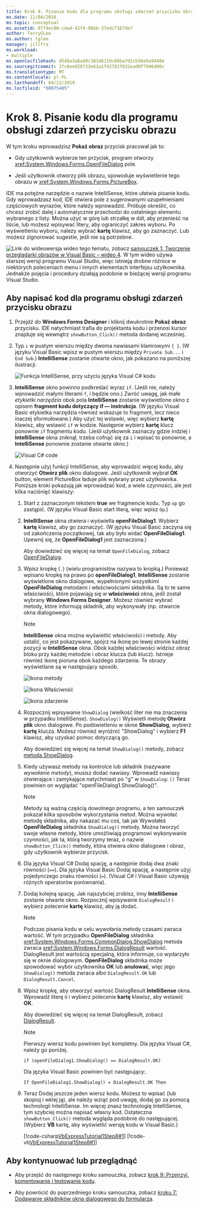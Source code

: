 ```yaml
---
title: Krok 8. Pisanie kodu dla programu obsługi zdarzeń przycisku obrazu
ms.date: 11/04/2016
ms.topic: conceptual
ms.assetid: 07f4ec00-cda4-42f4-98bb-37edc7167de7
author: TerryGLee
ms.author: tglee
manager: jillfra
ms.workload:
- multiple
ms.openlocfilehash: d548a3a6ad0c381d6119c06ba7d2cb56e6a9440e
ms.sourcegitcommit: 1fc6ee928733e61a1f42782f832ead9f7946d00c
ms.translationtype: MT
ms.contentlocale: pl-PL
ms.lasthandoff: 04/22/2019
ms.locfileid: "60075405"
---
```

# <a name="step-8-write-code-for-the-show-a-picture-button-event-handler"></a>Krok 8. Pisanie kodu dla programu obsługi zdarzeń przycisku obrazu

W tym kroku wprowadzisz **Pokaż obraz** przycisk pracował jak to:

- Gdy użytkownik wybierze ten przycisk, program otworzy <xref:System.Windows.Forms.OpenFileDialog> pole.

- Jeśli użytkownik otworzy plik obrazu, spowoduje wyświetlenie tego obrazu w <xref:System.Windows.Forms.PictureBox>.

IDE ma potężne narzędzie o nazwie IntelliSense, które ułatwia pisanie kodu. Gdy wprowadzasz kod, IDE otwiera pole z sugerowanymi uzupełnieniami częściowych wyrazów, które należy wprowadzić. Próbuje określić, co chcesz zrobić dalej i automatycznie przechodzi do ostatniego elementu wybranego z listy. Można użyć w górę lub strzałkę w dół, aby przenieść na liście, lub możesz wpisywać litery, aby ograniczyć zakres wyboru. Po wyświetleniu wyboru, należy wybrać **kartę** klawisz, aby go zaznaczyć. Lub możesz zignorować sugestie, jeśli nie są potrzebne.

![Link do wideo](../data-tools/media/playvideo.gif)wersja wideo tego tematu, zobacz [samouczek 1: Tworzenie przeglądarki obrazów w Visual Basic – wideo 4](https://msdn.microsoft.com/vstudio/gg315355.aspx). W tym wideo używa starszej wersji programu Visual Studio, więc istnieją drobne różnice w niektórych poleceniach menu i innych elementach interfejsu użytkownika. Jednakże pojęcia i procedury działają podobnie w bieżącej wersji programu Visual Studio.

## <a name="to-write-code-for-the-show-a-picture-button-event-handler"></a>Aby napisać kod dla programu obsługi zdarzeń przycisku obrazu

1. Przejdź do **Windows Forms Designer** i kliknij dwukrotnie **Pokaż obraz** przycisku. IDE natychmiast trafia do projektanta kodu i przenosi kursor znajduje się wewnątrz `showButton_Click()` metoda dodanej wcześniej.

2. Typ `i` w pustym wierszu między dwoma nawiasami klamrowymi `{ }`. (W języku Visual Basic wpisz w pustym wierszu między `Private Sub...` i `End Sub`.) **IntelliSense** zostanie otwarte okno, jak pokazano na poniższej ilustracji.

     ![Funkcja IntelliSense, przy użyciu języka Visual C&#35; kodu](../ide/media/express_ifintellisense.png)

3. **IntelliSense** okno powinno podkreślać wyraz `if`. (Jeśli nie, należy wprowadzić małymi literami `f`, i będzie ono.) Zwróć uwagę, jak małe *etykietki narzędzia* obok pola **IntelliSense** zostanie wyświetlone okno z opisem **fragment kodu dotyczący if — instrukcja**. (W języku Visual Basic etykietka narzędzia również wskazuje to fragment, lecz nieco inaczej sformułowane.) Aby użyć tej wstawki, więc wybierz **kartę** klawisz, aby wstawić `if` w kodzie. Następnie wybierz **kartę** klucz ponownie `if` fragmentu kodu. (Jeśli użytkownik zaznaczy gdzie indziej i **IntelliSense** okna zniknął, trzeba cofnąć się za `i` i wpisać to ponownie, a **IntelliSense** ponownie zostanie otwarte okno.)

     ![Visual C&#35; code](../ide/media/express_highlighttrue.png)

4. Następnie użyj funkcji IntelliSense, aby wprowadzić więcej kodu, aby otworzyć **Otwórz plik** okno dialogowe. Jeśli użytkownik wybrał **OK** button, element PictureBox ładuje plik wybrany przez użytkownika. Poniższe kroki pokazują jak wprowadzać kod, a wiele czynności, ale jest kilka naciśnięć klawiszy:

    1. Start z zaznaczonym tekstem **true** we fragmencie kodu. Typ `op` go zastąpić. (W języku Visual Basic start literą, więc wpisz `Op`.)

    2. **IntelliSense** okna otwiera i wyświetla **openFileDialog1**. Wybierz **kartę** klawisz, aby go zaznaczyć. (W języku Visual Basic zaczyna się od zakończenia początkowej, tak aby było widać **OpenFileDialog1**. Upewnij się, że **OpenFileDialog1** jest zaznaczona.)

         Aby dowiedzieć się więcej na temat `OpenFileDialog`, zobacz [OpenFileDialog](<xref:System.Windows.Forms.OpenFileDialog>).

    3. Wpisz kropkę (`.`) (wielu programistów nazywa to kropką.) Ponieważ wpisano kropkę na prawo po **openFileDialog1**, **IntelliSense** zostanie wyświetlone okno dialogowe, wypełnionymi wszystkimi **OpenFileDialog** metodami i właściwościami składnika. Są to te same właściwości, które pojawiają się w **właściwości** okna, jeśli został wybrany **Windows Forms Designer**. Możesz również wybrać metody, które informują składnik, aby wykonywały (np. otwarcie okna dialogowego).

        > [!NOTE]
        > **IntelliSense** okna można wyświetlić właściwości i metody. Aby ustalić, co jest pokazywane, spójrz na ikonę po lewej stronie każdej pozycji w **IntelliSense** okna. Obok każdej właściwości widzisz obraz bloku przy każdej metodzie i obraz klucza (lub klucz). Istnieje również ikonę pioruna obok każdego zdarzenia. Te obrazy wyświetlane są w następujący sposób.

         ![Ikona metody](../ide/media/express_iconmethod.png)

         ![Ikona Właściwość](../ide/media/express_iconproperty.png)

         ![Ikona zdarzenie](../ide/media/express_iconevent.png)

    4. Rozpocznij wpisywanie `ShowDialog` (wielkość liter nie ma znaczenia w przypadku IntelliSense). `ShowDialog()` Wyświetli metodę **Otwórz plik** okno dialogowe. Po podświetleniu w oknie **ShowDialog**, wybierz **kartę** klucza. Możesz również wyróżnić "ShowDialog" i wybierz **F1** klawisz, aby uzyskać pomoc dotyczącą go.

         Aby dowiedzieć się więcej na temat `ShowDialog()` metody, zobacz [metoda ShowDialog](<xref:System.Windows.Forms.Form.ShowDialog%2A>).

    5. Kiedy używasz metody na kontrolce lub składnik (nazywane *wywołanie metody*), musisz dodać nawiasy. Wprowadź nawiasy otwierające i zamykające natychmiast po "g" w `ShowDialog`: `()` Teraz powinien on wyglądać "openFileDialog1.ShowDialog()".

        > [!NOTE]
        > Metody są ważną częścią dowolnego programu, a ten samouczek pokazał kilka sposobów wykorzystania metod. Można wywołać metodę składnika, aby nakazać mu coś, tak jak Wywołałeś **OpenFileDialog** składnika `ShowDialog()` metody. Można tworzyć swoje własne metody, które umożliwiają programowi wykonywanie czynności, jak ta, którą tworzymy teraz, o nazwie `showButton_Click()` metody, która otwiera okno dialogowe i obraz, gdy użytkownik wybierze przycisk.

    6. Dla języka Visual C# Dodaj spację, a następnie dodaj dwa znaki równości (`==`). Dla języka Visual Basic Dodaj spację, a następnie użyj pojedynczego znaku równości (`=`). (Visual C# i Visual Basic używają różnych operatorów porównania).

    7. Dodaj kolejną spację. Jak najszybciej zrobisz, inny **IntelliSense** zostanie otwarte okno. Rozpocznij wpisywanie `DialogResult` i wybierz polecenie **kartę** klawisz, aby ją dodać.

        > [!NOTE]
        > Podczas pisania kodu w celu wywołania metody czasami zwraca wartość. W tym przypadku **OpenFileDialog** składnika <xref:System.Windows.Forms.CommonDialog.ShowDialog> metoda zwraca <xref:System.Windows.Forms.DialogResult> wartość. DialogResult jest wartością specjalną, która informuje, co wydarzyło się w oknie dialogowym. **OpenFileDialog** składnika może spowodować wybór użytkownika **OK** lub **anulować**, więc jego `ShowDialog()` metoda zwraca albo `DialogResult.OK` lub `DialogResult.Cancel`.

    8. Wpisz kropkę, aby otworzyć wartość DialogResult **IntelliSense** okna. Wprowadź literę `O` i wybierz polecenie **kartę** klawisz, aby wstawić **OK**.

         Aby dowiedzieć się więcej na temat DialogResult, zobacz [DialogResult](<xref:System.Windows.Forms.DialogResult>).

        > [!NOTE]
        >  Pierwszy wiersz kodu powinien być kompletny. Dla języka Visual C#, należy go poniżej.
        >
        >  `if (openFileDialog1.ShowDialog() == DialogResult.OK)`
        >
        >  Dla języka Visual Basic powinien być następujący:.
        >
        >  `If OpenFileDialog1.ShowDialog() = DialogResult.OK Then`

    9. Teraz Dodaj jeszcze jeden wiersz kodu. Możesz to wpisać (lub skopiuj i wklej ją), ale należy wziąć pod uwagę, dodaj go za pomocą technologii IntelliSense. Im więcej znasz technologię IntelliSense, tym szybciej można napisać własny kod. Ostateczna `showButton_Click()` metoda wygląda podobnie do następującej. (Wybierz **VB** kartę, aby wyświetlić wersję kodu w Visual Basic.)

         [!code-csharp[VbExpressTutorial1Step8#1](../ide/codesnippet/CSharp/step-8-write-code-for-the-show-a-picture-button-event-handler_1.cs)]
         [!code-vb[VbExpressTutorial1Step8#1](../ide/codesnippet/VisualBasic/step-8-write-code-for-the-show-a-picture-button-event-handler_1.vb)]

## <a name="to-continue-or-review"></a>Aby kontynuować lub przeglądnąć

- Aby przejść do następnego kroku samouczka, zobacz [krok 9: Przejrzyj, komentowanie i testowanie kodu](../ide/step-9-review-comment-and-test-your-code.md).

- Aby powrócić do poprzedniego kroku samouczka, zobacz [kroku 7: Dodawanie składników okna dialogowego do formularza](../ide/step-7-add-dialog-components-to-your-form.md).
